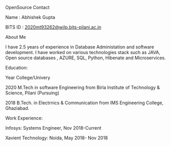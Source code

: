 OpenSource
Contact

Name : Abhishek Gupta

BITS ID : 2020mt93262@wilp.bits-pilani.ac.in

About Me

I have 2.5 years of experience in Database Administation and software development. I have worked on various technologies stack such as JAVA, Open source databases , AZURE, SQL, Python, Hibenate and Microservices.

Education:

Year College/Univery

2020 M.Tech in software Engineering from Birla Institute of Technology & Science, Pilani (Pursuing)

2018 B.Tech. in Electrnics & Communication from IMS Engineering College, Ghaziabad.

Work Experience:

Infosys: Systems Engineer, Nov 2018-Current

Xavient Technology: Noida, May 2018- Nov 2018 


